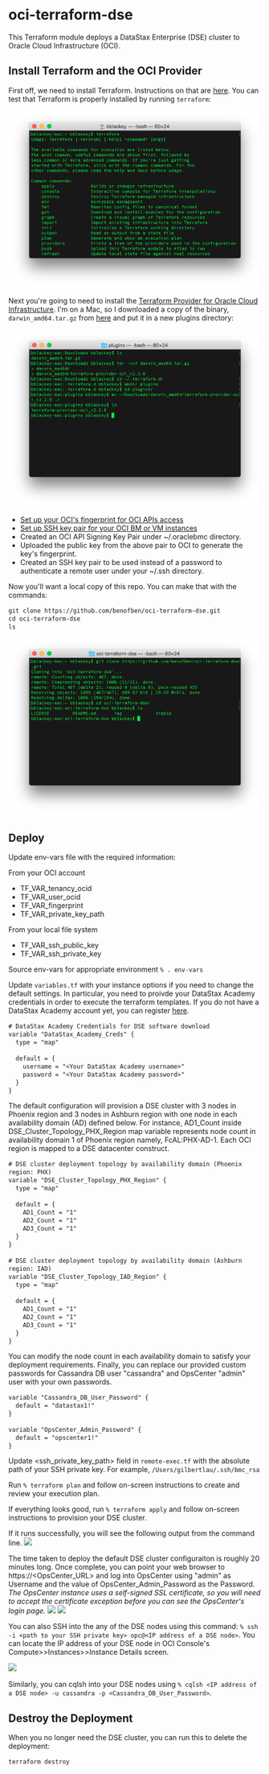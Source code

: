 # oci-terraform-dse
This Terraform module deploys a DataStax Enterprise (DSE) cluster to Oracle Cloud Infrastructure (OCI).

## Install Terraform and the OCI Provider
First off, we need to install Terraform.  Instructions on that are [here](https://www.terraform.io/intro/getting-started/install.html).  You can test that Terraform is properly installed by running `terraform`:

![](./img/1%20-%20terraform.png)

Next you're going to need to install the [Terraform Provider for Oracle Cloud Infrastructure](https://github.com/oracle/terraform-provider-baremetal/blob/master/README.md).  I'm on a Mac, so I downloaded a copy of the binary, `darwin_amd64.tar.gz` from [here](https://github.com/oracle/terraform-provider-oci/releases) and put it in a new plugins directory:

![](./img/2%20-%20provider.png)

* [Set up your OCI's fingerprint for OCI APIs access](https://docs.us-phoenix-1.oraclecloud.com/Content/API/Concepts/apisigningkey.htm)
* [Set up SSH key pair for your OCI BM or VM instances](https://docs.us-phoenix-1.oraclecloud.com/Content/GSG/Tasks/creatingkeys.htm)
* Created an OCI API Signing Key Pair under ~/.oraclebmc directory.
* Uploaded the public key from the above pair to OCI to generate the key's fingerprint.
* Created an SSH key pair to be used instead of a password to authenticate a remote user under your ~/.ssh directory.

Now you'll want a local copy of this repo.  You can make that with the commands:

    git clone https://github.com/benofben/oci-terraform-dse.git
    cd oci-terraform-dse
    ls

![](./img/3%20-%20git%20clone.png)

## Deploy
Update env-vars file with the required information:

From your OCI account
* TF_VAR_tenancy_ocid
* TF_VAR_user_ocid
* TF_VAR_fingerprint
* TF_VAR_private_key_path

From your local file system
* TF_VAR_ssh_public_key
* TF_VAR_ssh_private_key

Source env-vars for appropriate environment
`% . env-vars`

Update `variables.tf` with your instance options if you need to change the default settings.  In particular, you need to proivde your DataStax Academy credentials in order to execute the terraform templates. If you do not have a DataStax Academy account yet, you can register [here](https://academy.datastax.com/user/register?destination=home).

```
# DataStax Academy Credentials for DSE software download
variable "DataStax_Academy_Creds" {
  type = "map"

  default = {
    username = "<Your DataStax Academy username>"
    password = "<Your DataStax Academy password>"
  }
}
```

The default configuration will provision a DSE cluster with 3 nodes in Phoenix region and 3 nodes in Ashburn region with one node in each availability domain (AD) defined below.  For instance, AD1_Count inside DSE_Cluster_Topology_PHX_Region map variable represents node count in availability domain 1 of Phoenix region namely, FcAL:PHX-AD-1. Each OCI region is mapped to a DSE datacenter construct.

```
# DSE cluster deployment topology by availability domain (Phoenix region: PHX)
variable "DSE_Cluster_Topology_PHX_Region" {
  type = "map"

  default = {
    AD1_Count = "1"
    AD2_Count = "1"
    AD3_Count = "1"
  }
}

# DSE cluster deployment topology by availability domain (Ashburn region: IAD)
variable "DSE_Cluster_Topology_IAD_Region" {
  type = "map"

  default = {
    AD1_Count = "1"
    AD2_Count = "1"
    AD3_Count = "1"
  }
}
```

You can modify the node count in each availability domain to satisfy your deployment requirements.
Finally, you can replace our provided custom passwords for Cassandra DB user "cassandra" and OpsCenter "admin" user with your own passwords.

```
variable "Cassandra_DB_User_Password" {
  default = "datastax1!"
}

variable "OpsCenter_Admin_Password" {
  default = "opscenter1!"
}
```

Update \<ssh_private_key_path\> field in `remote-exec.tf` with the absolute path of your SSH private key. For example, `/Users/gilbertlau/.ssh/bmc_rsa`

Run `% terraform plan` and follow on-screen instructions to create and review your execution plan.

If everything looks good, run `% terraform apply` and follow on-screen instructions to provision your DSE cluster.

If it runs successfully, you will see the following output from the command line.
![](./img/terraform_apply.png)

The time taken to deploy the default DSE cluster configuraiton is roughly 20 minutes long. Once complete, you can point your web browser to https://<OpsCenter_URL> and log into OpsCenter using "admin" as Username and the value of OpsCenter_Admin_Password as the Password. *The OpsCenter instance uses a self-signed SSL certificate, so you will need to accept the certificate exception before you can see the OpsCenter's login page.*
![](./img/opsc_login.png)
![](./img/opsc_dashboard.png)

You can also SSH into the any of the DSE nodes using this command: `% ssh -i <path to your SSH private key> opc@<IP address of a DSE node>`.  You can locate the IP address of your DSE node in OCI Console's Compute>>Instances>>Instance Details screen.

![](./img/dse_ip.png)

Similarly, you can cqlsh into your DSE nodes using `% cqlsh <IP address of a DSE node> -u cassandra -p <Cassandra_DB_User_Password>`.

## Destroy the Deployment
When you no longer need the DSE cluster, you can run this to delete the deployment:

    terraform destroy
